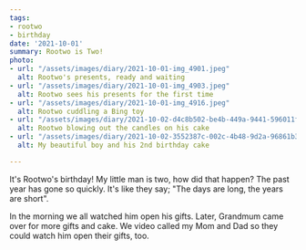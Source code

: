 ```yaml
---
tags:
- rootwo
- birthday
date: '2021-10-01'
summary: Rootwo is Two!
photo:
- url: "/assets/images/diary/2021-10-01-img_4901.jpeg"
  alt: Rootwo's presents, ready and waiting
- url: "/assets/images/diary/2021-10-01-img_4903.jpeg"
  alt: Rootwo sees his presents for the first time
- url: "/assets/images/diary/2021-10-01-img_4916.jpeg"
  alt: Rootwo cuddling a Bing toy
- url: "/assets/images/diary/2021-10-02-d4c8b502-be4b-449a-9441-596011ff049f.jpeg"
  alt: Rootwo blowing out the candles on his cake
- url: "/assets/images/diary/2021-10-02-3552387c-002c-4b48-9d2a-96861b3d8d07.jpeg"
  alt: My beautiful boy and his 2nd birthday cake

---
```

It's Rootwo's birthday! My little man is two, how did that happen? The past year has gone so quickly. It's like they say; "The days are long, the years are short".

In the morning we all watched him open his gifts. Later, Grandmum came over for more gifts and cake. We video called my Mom and Dad so they could watch him open their gifts, too.
